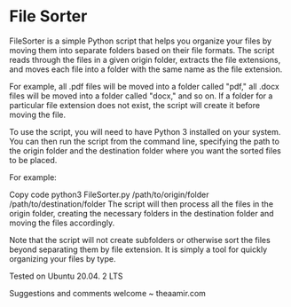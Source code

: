 # File Sorter
FileSorter is a simple Python script that helps you organize your files by moving them into separate folders based on their file formats. The script reads through the files in a given origin folder, extracts the file extensions, and moves each file into a folder with the same name as the file extension.

For example, all .pdf files will be moved into a folder called "pdf," all .docx files will be moved into a folder called "docx," and so on. If a folder for a particular file extension does not exist, the script will create it before moving the file.

To use the script, you will need to have Python 3 installed on your system. You can then run the script from the command line, specifying the path to the origin folder and the destination folder where you want the sorted files to be placed.

For example:

Copy code
python3 FileSorter.py /path/to/origin/folder /path/to/destination/folder
The script will then process all the files in the origin folder, creating the necessary folders in the destination folder and moving the files accordingly.

Note that the script will not create subfolders or otherwise sort the files beyond separating them by file extension. It is simply a tool for quickly organizing your files by type.

Tested on Ubuntu 20.04. 2 LTS

Suggestions and comments welcome ~ theaamir.com
